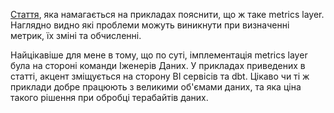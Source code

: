 [Стаття](https://pedram.substack.com/p/what-is-the-metrics-layer), яка намагається на прикладах пояснити, що ж таке metrics layer. Наглядно видно які проблеми можуть виникнути при визначенні метрик, їх зміні та обчисленні.

Найцікавіше для мене в тому, що по суті, імплементація metrics layer була на стороні команди Іженерів Даних. У прикладах приведених в статті, акцент зміщується на сторону BI сервісів та dbt. Цікаво чи ті ж приклади добре працюють з великими об'ємами даних, та яка ціна такого рішення при обробці терабайтів даних.